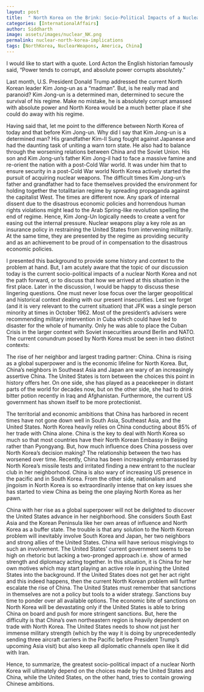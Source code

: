 ```yaml
---
layout: post
title:  " North Korea on the Brink: Socio-Political Impacts of a Nuclear North Korea"
categories: [InternationalAffairs]
author: Siddharth
image: assets/images/nuclear_NK.png
permalink: nuclear-north-korea-implications
tags: [NorthKorea, NuclearWeapons, America, China]
---
```

I would like to start with a quote. Lord Acton the English historian famously said, “Power tends to corrupt, and absolute power corrupts absolutely.”

Last month, U.S. President Donald Trump addressed the current North Korean leader Kim Jong-un as a “madman”. But, is he really mad and paranoid? Kim Jong-un is a determined man, determined to secure the survival of his regime. Make no mistake, he is absolutely corrupt amassed with absolute power and North Korea would be a much better place if she could do away with his regime.

Having said that, let me point to the difference between North Korea of today and that before  Kim Jong-un. Why did I say that Kim Jong-un is a determined man? His grandfather Kim-Il Sung fought against Japanese and had the daunting task of uniting a warn torn state. He also had to balance through the worsening relations between China and the Soviet Union. His son and Kim Jong-un’s father Kim Jong-il had to face a massive famine and re-orient the nation with a post-Cold War world. It was under him that to ensure security in a post-Cold War world North Korea actively started the pursuit of acquiring nuclear weapons. The difficult times Kim Jong-un’s father and grandfather had to face themselves provided the environment for holding together the totalitarian regime by spreading propaganda against the capitalist West. The times are different now. Any spark of internal dissent due to the disastrous economic policies and horrendous human rights violations might lead to the Arab Spring-like revolution spelling the end of regime. Hence, Kim Jong-Un logically needs to create a vent for easing out the internal pressure. Nuclear weapons play a key role as an insurance policy in restraining the United States from intervening militarily. At the same time, they are presented by the regime as providing security and as an achievement to be proud of in compensation to the disastrous economic policies.

I presented this background to provide some history and context to the problem at hand. But, I am acutely aware that the topic of our discussion today is the current socio-political impacts of a nuclear North Korea and not the path forward, or to discuss that how we arrived at this situation in the first place. Later in the discussion, I would be happy to discuss these lingering questions. One must never lose focus over the larger geopolitical and historical context dealing with our present insecurities. Lest we forget (and it is very relevant to the current situation) that JFK was a single person minority at times in October 1962. Most of the president’s advisers were recommending military intervention in Cuba which could have led to disaster for the whole of humanity. Only he was able to place the Cuban Crisis in the larger context with Soviet insecurities around Berlin and NATO. The current conundrum posed by North Korea must be seen in two distinct contexts:

The rise of her neighbor and largest trading partner: China. China is rising as a global superpower and is the economic lifeline for North Korea. But, China’s neighbors in Southeast Asia and Japan are wary of an increasingly assertive China. 
The United States is torn between the choices this point in history offers her. On one side, she has played as a peacekeeper in distant parts of the world for decades now, but on the other side, she had to drink bitter potion recently in Iraq and Afghanistan. Furthermore, the current US government has shown itself to be more protectionist.

The territorial and economic ambitions that China has harbored in recent times have not gone down well in South Asia, Southeast Asia, and the United States. North Korea heavily relies on China conducting about 85% of her trade with China alone. China is the key to deal with North Korea so much so that most countries have their North Korean Embassy in Beijing rather than Pyongyang. But, how much influence does China possess over North Korea’s decision making? The relationship between the two has worsened over time. Recently, China has been increasingly embarrassed by North Korea’s missile tests and irritated finding a new entrant to the nuclear club in her neighborhood. China is also wary of increasing US presence in the pacific and in South Korea. From the other side, nationalism and jingoism in North Korea is so extraordinarily intense that on key issues she has started to view China as being the one playing North Korea as her pawn. 

China with her rise as a global superpower will not be delighted to discover the United States advance in her neighborhood. She considers South East Asia and the Korean Peninsula like her own areas of influence and North Korea as a buffer state. The trouble is that any solution to the North Korean problem will inevitably involve South Korea and Japan, her two neighbors and strong allies of the United States. China will have serious misgivings to such an involvement. The United States’ current government seems to be high on rhetoric but lacking a two-pronged approach i.e. show of armed strength and diplomacy acting together. In this situation, it is China for her own motives which may start playing an active role in pushing the United States into the background. If the United States does not get her act right and this indeed happens, then the current North Korean problem will further escalate the rise of China. The United States must remember that sanctions in themselves are not a policy but tools to a wider strategy. Sanctions buy time to ponder over all available options. The economic bite of sanctions on North Korea will be devastating only if the United States is able to bring China on board and push for more stringent sanctions. But, here the difficulty is that China’s own northeastern region is heavily dependent on trade with North Korea. The United States needs to show not just her immense military strength (which by the way it is doing by unprecedentedly sending three aircraft carriers in the Pacific before President Trump’s upcoming Asia visit) but also keep all diplomatic channels open like it did with Iran.

Hence, to summarize, the greatest socio-political impact of a nuclear North Korea will ultimately depend on the choices made by the United States and China, while the United States, on the other hand, tries to contain growing Chinese ambitions.